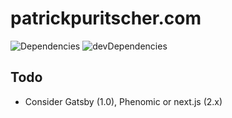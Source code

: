 # patrickpuritscher.com

![Dependencies](https://img.shields.io/david/purii/patrickpuritscher.com.svg?style=flat)
![devDependencies](https://img.shields.io/david/dev/purii/patrickpuritscher.com.svg?style=flat)


## Todo

* Consider Gatsby (1.0), Phenomic or next.js (2.x)
